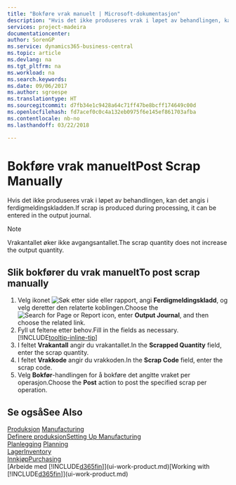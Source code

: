 ```yaml
---
title: "Bokføre vrak manuelt | Microsoft-dokumentasjon"
description: "Hvis det ikke produseres vrak i løpet av behandlingen, kan det angis i ferdigmeldingskladden. Merk at vrakantallet ikke øker avgangsantallet."
services: project-madeira
documentationcenter: 
author: SorenGP
ms.service: dynamics365-business-central
ms.topic: article
ms.devlang: na
ms.tgt_pltfrm: na
ms.workload: na
ms.search.keywords: 
ms.date: 09/06/2017
ms.author: sgroespe
ms.translationtype: HT
ms.sourcegitcommit: d7fb34e1c9428a64c71ff47be8bcff174649c00d
ms.openlocfilehash: fd7acef0c0c4a132eb0975f6e145ef861703afba
ms.contentlocale: nb-no
ms.lasthandoff: 03/22/2018

---
```

# <a name="post-scrap-manually"></a><span data-ttu-id="eaee8-104">Bokføre vrak manuelt</span><span class="sxs-lookup"><span data-stu-id="eaee8-104">Post Scrap Manually</span></span>
<span data-ttu-id="eaee8-105">Hvis det ikke produseres vrak i løpet av behandlingen, kan det angis i ferdigmeldingskladden.</span><span class="sxs-lookup"><span data-stu-id="eaee8-105">If scrap is produced during processing, it can be entered in the output journal.</span></span> 

> [!NOTE]
> <span data-ttu-id="eaee8-106">Vrakantallet øker ikke avgangsantallet.</span><span class="sxs-lookup"><span data-stu-id="eaee8-106">The scrap quantity does not increase the output quantity.</span></span>  

## <a name="to-post-scrap-manually"></a><span data-ttu-id="eaee8-107">Slik bokfører du vrak manuelt</span><span class="sxs-lookup"><span data-stu-id="eaee8-107">To post scrap manually</span></span>  
1. <span data-ttu-id="eaee8-108">Velg ikonet ![Søk etter side eller rapport](media/ui-search/search_small.png "Søk etter side eller rapport"), angi **Ferdigmeldingskladd**, og velg deretter den relaterte koblingen.</span><span class="sxs-lookup"><span data-stu-id="eaee8-108">Choose the ![Search for Page or Report](media/ui-search/search_small.png "Search for Page or Report icon") icon, enter **Output Journal**, and then choose the related link.</span></span>  
2. <span data-ttu-id="eaee8-109">Fyll ut feltene etter behov.</span><span class="sxs-lookup"><span data-stu-id="eaee8-109">Fill in the fields as necessary.</span></span> [!INCLUDE[tooltip-inline-tip](includes/tooltip-inline-tip_md.md)]  
3. <span data-ttu-id="eaee8-110">I feltet **Vrakantall** angir du vrakantallet.</span><span class="sxs-lookup"><span data-stu-id="eaee8-110">In the **Scrapped Quantity** field, enter the scrap quantity.</span></span>  
4. <span data-ttu-id="eaee8-111">I feltet **Vrakkode** angir du vrakkoden.</span><span class="sxs-lookup"><span data-stu-id="eaee8-111">In the **Scrap Code** field, enter the scrap code.</span></span>  
5. <span data-ttu-id="eaee8-112">Velg **Bokfør**-handlingen for å bokføre det angitte vraket per operasjon.</span><span class="sxs-lookup"><span data-stu-id="eaee8-112">Choose the **Post** action to post the specified scrap per operation.</span></span>  

## <a name="see-also"></a><span data-ttu-id="eaee8-113">Se også</span><span class="sxs-lookup"><span data-stu-id="eaee8-113">See Also</span></span>  
<span data-ttu-id="eaee8-114">[Produksjon](production-manage-manufacturing.md)  </span><span class="sxs-lookup"><span data-stu-id="eaee8-114">[Manufacturing](production-manage-manufacturing.md)  </span></span>  
[<span data-ttu-id="eaee8-115">Definere produksjon</span><span class="sxs-lookup"><span data-stu-id="eaee8-115">Setting Up Manufacturing</span></span>](production-configure-production-processes.md)  
<span data-ttu-id="eaee8-116">[Planlegging](production-planning.md)    </span><span class="sxs-lookup"><span data-stu-id="eaee8-116">[Planning](production-planning.md)    </span></span>  
[<span data-ttu-id="eaee8-117">Lager</span><span class="sxs-lookup"><span data-stu-id="eaee8-117">Inventory</span></span>](inventory-manage-inventory.md)  
[<span data-ttu-id="eaee8-118">Innkjøp</span><span class="sxs-lookup"><span data-stu-id="eaee8-118">Purchasing</span></span>](purchasing-manage-purchasing.md)  
<span data-ttu-id="eaee8-119">[Arbeide med [!INCLUDE[d365fin](includes/d365fin_md.md)]](ui-work-product.md)</span><span class="sxs-lookup"><span data-stu-id="eaee8-119">[Working with [!INCLUDE[d365fin](includes/d365fin_md.md)]](ui-work-product.md)</span></span>


